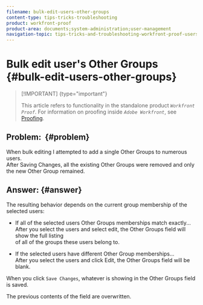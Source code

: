 ```yaml
---
filename: bulk-edit-users-other-groups
content-type: tips-tricks-troubleshooting
product: workfront-proof
product-area: documents;system-administration;user-management
navigation-topic: tips-tricks-and-troubleshooting-workfront-proof-users-and-contacts
---
```




# Bulk edit user's Other Groups {#bulk-edit-users-other-groups}



>[!IMPORTANT] {type="important"}
>
>This article refers to functionality in the standalone product *`Workfront Proof`*. For information on proofing inside *`Adobe Workfront`*, see [Proofing](_proofing.md).




## Problem:&nbsp; {#problem}

When bulk editing I attempted to add a single Other Groups to numerous users.  
After Saving Changes, all the existing Other Groups were removed and only the new Other Group remained.&nbsp;


## Answer: {#answer}

The resulting behavior depends&nbsp;on the current group membership of the selected users:



* If all of the selected users Other Groups memberships match exactly...  
  After you select the users and select edit, the Other Groups field will show the full listing  
  of all of the groups these users belong to.&nbsp;

* If the selected users have different Other Group memberships...  
  After you select the users and click Edit, the Other Groups field will be blank.


When you click `Save Changes`, whatever is showing in the Other Groups field is saved.  



The previous contents of the field are overwritten.&nbsp; 
